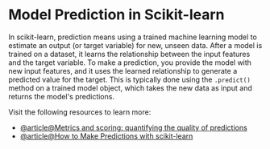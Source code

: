 # Model Prediction in Scikit-learn

In scikit-learn, prediction means using a trained machine learning model to estimate an output (or target variable) for new, unseen data. After a model is trained on a dataset, it learns the relationship between the input features and the target variable. To make a prediction, you provide the model with new input features, and it uses the learned relationship to generate a predicted value for the target. This is typically done using the `.predict()` method on a trained model object, which takes the new data as input and returns the model's predictions.

Visit the following resources to learn more:

- [@article@Metrics and scoring: quantifying the quality of predictions](https://scikit-learn.org/stable/modules/model_evaluation.html)
- [@article@How to Make Predictions with scikit-learn](https://machinelearningmastery.com/make-predictions-scikit-learn/)